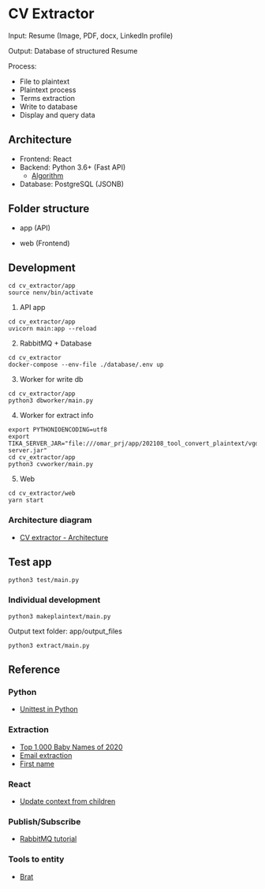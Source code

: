 # CV Extractor

Input: Resume (Image, PDF, docx, LinkedIn profile)

Output: Database of structured Resume

Process:
- File to plaintext
- Plaintext process
- Terms extraction
- Write to database
- Display and query data

## Architecture

- Frontend: React
- Backend: Python 3.6+ (Fast API)
    - [Algorithm](https://github.com/KEEP-EDU-HK/keep_clap/tree/master/SoftSkillExtraction)
- Database: PostgreSQL (JSONB)

## Folder structure

- app (API)

- web (Frontend)


## Development

```
cd cv_extractor/app
source nenv/bin/activate
```

1. API app
```
cd cv_extractor/app
uvicorn main:app --reload
```

2. RabbitMQ + Database
```
cd cv_extractor
docker-compose --env-file ./database/.env up
```

3. Worker for write db
```
cd cv_extractor/app
python3 dbworker/main.py
```

4. Worker for extract info
```
export PYTHONIOENCODING=utf8
export TIKA_SERVER_JAR="file:///omar_prj/app/202108_tool_convert_plaintext/vgdocx/tika-server.jar"
cd cv_extractor/app
python3 cvworker/main.py
```

5. Web
```
cd cv_extractor/web
yarn start
```

### Architecture diagram

- [CV extractor - Architecture](https://app.diagrams.net/#G1GVSMvMNJHijZdG54S2mhAIJn4IxNdout)

## Test app

```
python3 test/main.py
```

### Individual development
```
python3 makeplaintext/main.py
```
Output text folder: app/output_files


```
python3 extract/main.py
```

## Reference

### Python

- [Unittest in Python](https://www.codingame.com/playgrounds/10614/python-unit-test-with-unittest)

### Extraction

- [Top 1,000 Baby Names of 2020](https://www.verywellfamily.com/top-1000-baby-girl-names-2757832)
- [Email extraction](https://www.thepythoncode.com/article/extracting-email-addresses-from-web-pages-using-python)
- [First name](https://github.com/philipperemy/name-dataset)

### React

- [Update context from children](https://stackoverflow.com/questions/41030361/how-to-update-react-context-from-inside-a-child-component)

### Publish/Subscribe

- [RabbitMQ tutorial](https://aio-pika.readthedocs.io/en/latest/rabbitmq-tutorial/5-topics.html)

### Tools to entity

- [Brat](https://brat.nlplab.org/manual.html)
